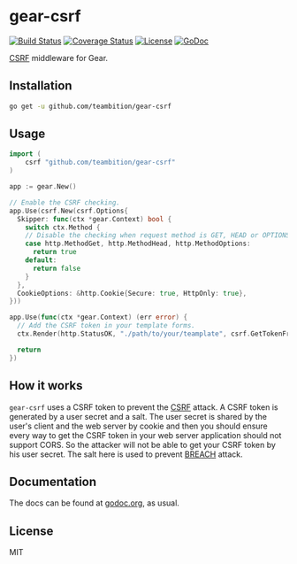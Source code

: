 # gear-csrf
[![Build Status](https://travis-ci.org/teambition/gear-csrf.svg?branch=master)](https://travis-ci.org/teambition/gear-csrf)
[![Coverage Status](https://coveralls.io/repos/github/teambition/gear-csrf/badge.svg?branch=master)](https://coveralls.io/github/teambition/gear-csrf?branch=master)
[![License](http://img.shields.io/badge/license-mit-blue.svg?style=flat-square)](https://raw.githubusercontent.com/teambition/gear-auth/master/LICENSE)
[![GoDoc](http://img.shields.io/badge/go-documentation-blue.svg?style=flat-square)](http://godoc.org/github.com/teambition/gear-csrf)

[CSRF](https://en.wikipedia.org/wiki/Cross-site_request_forgery) middleware for Gear.

## Installation

```sh
go get -u github.com/teambition/gear-csrf
```

## Usage

```go
import (
	csrf "github.com/teambition/gear-csrf"
)
```

```go
app := gear.New()

// Enable the CSRF checking.
app.Use(csrf.New(csrf.Options{
  Skipper: func(ctx *gear.Context) bool {
    switch ctx.Method {
    // Disable the checking when request method is GET, HEAD or OPTIONS.
    case http.MethodGet, http.MethodHead, http.MethodOptions:
      return true
    default:
      return false
    }
  },
  CookieOptions: &http.Cookie{Secure: true, HttpOnly: true},
}))

app.Use(func(ctx *gear.Context) (err error) {
  // Add the CSRF token in your template forms.
  ctx.Render(http.StatusOK, "./path/to/your/teamplate", csrf.GetTokenFromCtx(ctx))

  return
})
```

## How it works

`gear-csrf` uses a CSRF token to prevent the [CSRF](https://en.wikipedia.org/wiki/Cross-site_request_forgery) attack. A CSRF token is generated by a user secret and a salt. The user secret is shared by the user's client and the web server by cookie and then you should ensure every way to get the CSRF token in your web server application should not support CORS. So the attacker will not be able to get your CSRF token by his user secret. The salt here is used to prevent [BREACH](https://en.wikipedia.org/wiki/BREACH_(security_exploit)) attack.

## Documentation

The docs can be found at [godoc.org](https://godoc.org/github.com/teambition/gear-csrf), as usual.

## License

MIT
